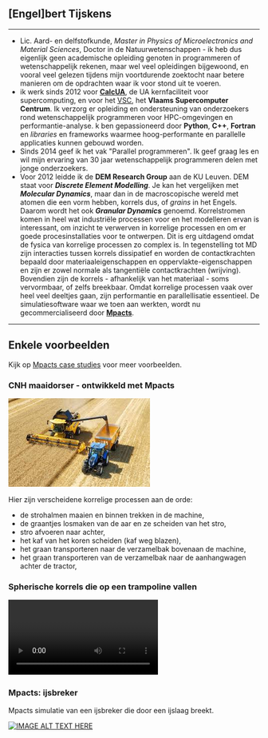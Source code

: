 ## [Engel]bert Tijskens

---

- Lic. Aard- en delfstofkunde, *Master in Physics of Microelectronics and Material Sciences*, Doctor in de Natuurwetenschappen - ik heb dus eigenlijk geen academische opleiding genoten in programmeren of wetenschappelijk rekenen, maar wel veel opleidingen bijgewoond, en vooral veel gelezen tijdens mijn voortdurende zoektocht naar betere manieren om de opdrachten waar ik voor stond uit te voeren.  
- ik werk sinds 2012 voor **[CalcUA](https://www.uantwerpen.be/en/research-facilities/calcua/)**, de UA kernfaciliteit voor supercomputing, en voor het [VSC](https://vscentrum.be), het **Vlaams Supercomputer Centrum**. Ik verzorg er opleiding en ondersteuning van onderzoekers rond wetenschappelijk programmeren voor HPC-omgevingen en performantie-analyse. k ben gepassioneerd door **Python**, **C++**, **Fortran** en *libraries* en frameworks waarmee hoog-performante en parallelle applicaties kunnen gebouwd worden.
- Sinds 2014 geef ik het vak "Parallel programmeren". Ik geef graag les en wil mijn ervaring van 30 jaar wetenschappelijk programmeren delen met jonge onderzoekers.
- Voor 2012 leidde ik de **DEM Research Group** aan de KU Leuven. DEM staat voor ***Discrete Element Modelling***. Je kan het vergelijken met ***Molecular Dynamics***, maar dan in de macroscopische wereld met atomen die een vorm hebben, korrels dus, of *grains* in het Engels. Daarom wordt het ook ***Granular Dynamics*** genoemd. Korrelstromen komen in heel wat industriële processen voor en het modelleren ervan is interessant, om inzicht te verwerven in korrelige processen en om er goede procesinstallaties voor te ontwerpen. Dit is erg uitdagend omdat de fysica van korrelige processen zo complex is. In tegenstelling tot MD zijn interacties tussen korrels dissipatief en worden de contactkrachten bepaald door materiaaleigenschappen en oppervlakte-eigenschappen en zijn er zowel normale als tangentiële contactkrachten (wrijving). Bovendien zijn de korrels - afhankelijk van het materiaal - soms vervormbaar, of zelfs breekbaar. Omdat korrelige processen vaak over heel veel deeltjes gaan, zijn performantie en parallellisatie essentieel. De simulatiesoftware waar we toen aan werkten, wordt nu gecommercialiseerd door **[Mpacts](https://mpacts.com)**. 

---

## Enkele voorbeelden

Kijk op [Mpacts case studies](https://mpacts.com/case-studies.html) voor meer voorbeelden. 

### CNH maaidorser - ontwikkeld met Mpacts

![CNH maaidorser](public/cnh-combine-harvester.jpeg)

Hier zijn verscheidene korrelige processen aan de orde:

- de strohalmen maaien en binnen trekken in de machine,
- de graantjes losmaken van de aar en ze scheiden van het stro,
- stro afvoeren naar achter,
- het kaf van het koren scheiden (kaf weg blazen),
- het graan transporteren naar de verzamelbak bovenaan de machine,
- het graan transporteren van de verzamelbak naar de aanhangwagen achter de tractor,

### Spherische korrels die op een trampoline vallen

![type:video](public/spheres2000_sheet4.mp4)

### Mpacts: ijsbreker

Mpacts simulatie van een ijsbreker die door een ijslaag breekt.

[![IMAGE ALT TEXT HERE](https://img.youtube.com/vi/6qd7HAVRCn8/0.jpg)](https://www.youtube.com/watch?v=6qd7HAVRCn8)



